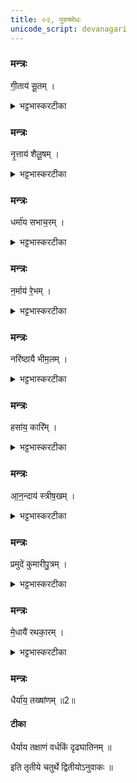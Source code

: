 ```yaml
---
title: ०२, पुरुषमेधः  
unicode_script: devanagari
---
```



###  मन्त्रः
गी॒ताय॑ सू॒तम् ।

<details><summary>भट्टभास्करटीका</summary>

1गीताय गानाय सूतं क्षत्रियेण ब्राह्मण्यां जातं गानजीविनम् ।
</details>

###  मन्त्रः
नृ॒त्ताय॑ शैलू॒षम् ।

<details><summary>भट्टभास्करटीका</summary>

नृत्ताय शैलूषं अन्यस्मै स्वभार्याप्रदायिनं नर्तनजीविकम् ।
</details>

###  मन्त्रः

धर्मा॑य सभाच॒रम् ।
<details><summary>भट्टभास्करटीका</summary>

धर्माय सभाचरं सभायां नित्यं चरन्तं धर्मप्रवक्तारम् ।
</details>

###  मन्त्रः
न॒र्माय॑ रे॒भम् ।

<details><summary>भट्टभास्करटीका</summary>

नर्माय रेभं मेधाविनं चाटूक्तिकुशलम् ।
</details>

###  मन्त्रः
नरि॑ष्ठायै भीम॒लम् ।

<details><summary>भट्टभास्करटीका</summary>

नरिष्ठायै कातरायै नरतमा नरिष्ठा कातरतमा, नृषु वा तिष्ठतीति नरिष्ठा अस्वतन्त्रा कातरतमा तस्यै भीमलं भीरुं चपलाक्षमित्येके ।
</details>

###  मन्त्रः
हसा॑य॒ कारि᳚म् ।

<details><summary>भट्टभास्करटीका</summary>

हसाय 'स्वनहसोर्वा' इत्यप् । कारिं विकटाचारं नृत्यन्निव यो गच्छति हासयति च जनान् ।
</details>

###  मन्त्रः
आ॒न॒न्दाय॑ स्त्रीष॒खम् ।


<details><summary>भट्टभास्करटीका</summary>

आनन्दय प्रशस्तसुखाय स्त्रीषखं स्त्रीणां नित्यसुहृदं विटम् । छान्दसं षत्वम्
</details>

###  मन्त्रः
प्रमुदे॑ कुमारीपु॒त्रम् ।

<details><summary>भट्टभास्करटीका</summary>

'प्रमुदे प्रकृष्टाय हर्षाय कुमारीपुत्रं दुहितुः पुत्रं प्रहर्ष हेतुम् ।
</details>

###  मन्त्रः
मे॒धायै॑ रथका॒रम् ।

<details><summary>भट्टभास्करटीका</summary>

मेधायै ग्रन्थार्थधारणशक्तायै बुद्ध्यै रथकारं रथस्य कर्तारं निपुणमतिम् ।
</details>

###  मन्त्रः
धैर्या॑य॒ तख्षा॑णम् ॥2॥  

#### टीका
धैर्याय तक्षाणं वर्धकिं दृढघातिनम् ॥  

इति तृतीये चतुर्थे द्वितीयोऽनुवाकः ॥  
